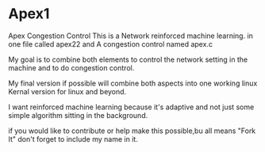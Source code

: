 # Apex1
Apex Congestion Control
This is a Network reinforced machine learning.
in one file called apex22
and A congestion control named apex.c

My goal is to combine both elements to
control the network setting in the machine
and to do congestion control.

My final version if possible will
combine both aspects into one working
linux Kernal version for linux and beyond.

I want reinforced machine learning because
it's adaptive and not just some simple
algorithm sitting in the background.

if you would like to contribute or help make this 
possible,bu all means "Fork It"
don't forget to include my name in it.


